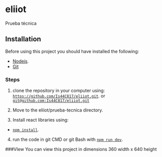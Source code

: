 # eliiot
Prueba técnica

## Installation
Before using this project you should have installed the following:
- [Nodejs](https://nodejs.org/es/).
- [Git](https://github.com/git-guides/install-git)

### Steps
1. clone the repository in your computer using:
  [`https://github.com/Is44C817/eliiot.git`](#code). or [`git@github.com:Is44C817/eliiot.git`](#code)

2. Move to the eliiot/prueba-tecnica directory.

3. Install react libraries using:
  - [`npm install`](#code).

 4. run the code in git CMD or git Bash with 
    [`npm run dev`](#code).
    
###VIew 
You can view this project in dimensions 360 width x 640 height

